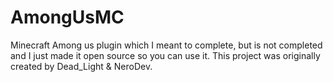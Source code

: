 # AmongUsMC
Minecraft Among us plugin which I meant to complete, but is not completed and I just made it open source so you can use it. This project was originally created by Dead_Light & NeroDev.
